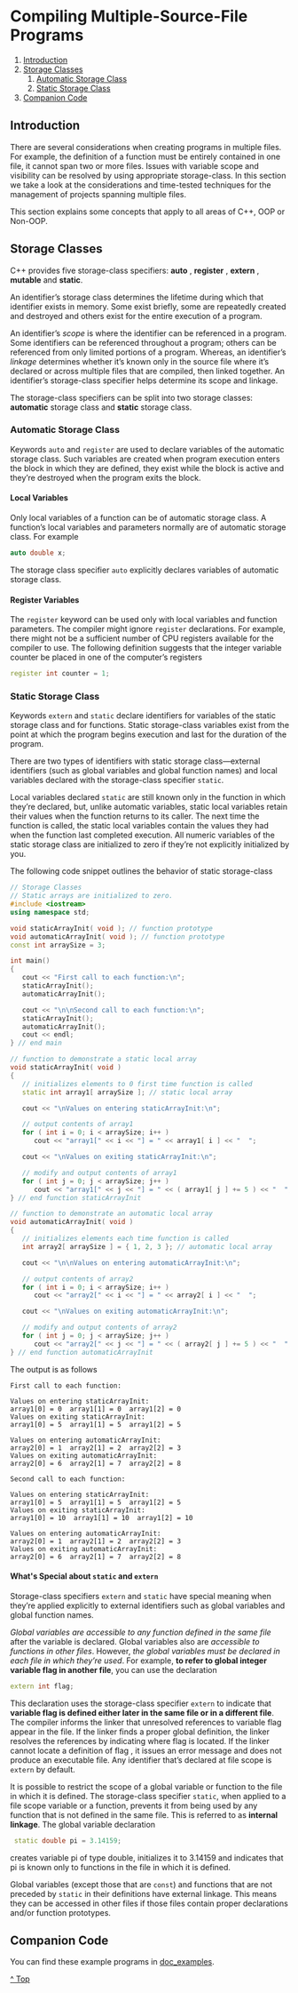 # Compiling Multiple-Source-File Programs



1. [Introduction](#Introduction)
2. [Storage Classes](#Storage-Classes)
    1. [Automatic Storage Class](#Automatic-Storage-Class)
    2. [Static Storage Class](#Static-Storage-Class)
3. [Companion Code](#Companion-Code)



## Introduction

There are several considerations when creating programs in multiple files. For example, the definition of a function must be entirely contained in one file, it cannot span two or more files. Issues with variable scope and visibility can be resolved by using appropriate storage-class. In this section we take a look at the considerations and time-tested techniques for the management of projects spanning multiple files.

This section explains some concepts that apply to all areas of C++, OOP or Non-OOP.

## Storage Classes

C++ provides five storage-class specifiers: **auto** , **register** , **extern** , **mutable** and **static**.

An identifier’s storage class determines the lifetime during which that identifier exists in memory. Some exist briefly, some are repeatedly created and destroyed and others exist for the entire execution of a program. 

An identifier’s *scope* is where the identifier can be referenced in a program. Some identifiers can be referenced throughout a program; others can be referenced from only limited portions of a program. Whereas, an identifier’s *linkage* determines whether it’s known only in the source file where it’s declared or across multiple files that are compiled, then linked together. An identifier’s storage-class specifier helps determine its scope and linkage.

The storage-class specifiers can be split into two storage classes: **automatic** storage class and **static** storage class. 



### Automatic Storage Class

Keywords `auto` and `register` are used to declare variables of the automatic storage class. Such variables are created when program execution enters the block in which they are defined, they exist while the block is active and they’re destroyed when the program exits the block.

#### Local Variables

Only local variables of a function can be of automatic storage class. A function’s local variables and parameters normally are of automatic storage class. For example

```cpp
auto double x;
```

The storage class specifier `auto` explicitly declares variables of automatic storage class.

#### Register Variables

The `register` keyword can be used only with local variables and function parameters. The compiler might ignore `register` declarations. For example, there might not be a sufficient number of CPU registers available for the compiler to use. The following definition suggests that the integer variable counter be placed in one of the computer’s registers

```cpp
register int counter = 1;
```

### Static Storage Class

Keywords `extern` and `static` declare identifiers for variables of the static storage class and for functions. Static storage-class variables exist from the point at which the program begins execution and last for the duration of the program.

There are two types of identifiers with static storage class—external identifiers (such as global variables and global function names) and local variables declared with the storage-class specifier `static`.

Local variables declared `static` are still known only in the function in which they’re declared, but, unlike automatic variables, static local variables retain their values when the function returns to its caller. The next time the function is called, the static local variables contain the values they had when the function last completed execution. All numeric variables of the static storage class are initialized to zero if they’re not explicitly initialized by you.

The following code snippet outlines the behavior of static storage-class

```cpp
// Storage Classes
// Static arrays are initialized to zero.
#include <iostream>
using namespace std;

void staticArrayInit( void ); // function prototype
void automaticArrayInit( void ); // function prototype
const int arraySize = 3; 

int main()
{
   cout << "First call to each function:\n";
   staticArrayInit();
   automaticArrayInit();

   cout << "\n\nSecond call to each function:\n";
   staticArrayInit();
   automaticArrayInit();
   cout << endl;
} // end main

// function to demonstrate a static local array
void staticArrayInit( void )
{
   // initializes elements to 0 first time function is called
   static int array1[ arraySize ]; // static local array 

   cout << "\nValues on entering staticArrayInit:\n";

   // output contents of array1
   for ( int i = 0; i < arraySize; i++ )
      cout << "array1[" << i << "] = " << array1[ i ] << "  ";

   cout << "\nValues on exiting staticArrayInit:\n";

   // modify and output contents of array1
   for ( int j = 0; j < arraySize; j++ )
      cout << "array1[" << j << "] = " << ( array1[ j ] += 5 ) << "  ";
} // end function staticArrayInit

// function to demonstrate an automatic local array
void automaticArrayInit( void )
{
   // initializes elements each time function is called
   int array2[ arraySize ] = { 1, 2, 3 }; // automatic local array

   cout << "\n\nValues on entering automaticArrayInit:\n";

   // output contents of array2
   for ( int i = 0; i < arraySize; i++ )
      cout << "array2[" << i << "] = " << array2[ i ] << "  ";

   cout << "\nValues on exiting automaticArrayInit:\n";

   // modify and output contents of array2
   for ( int j = 0; j < arraySize; j++ )
      cout << "array2[" << j << "] = " << ( array2[ j ] += 5 ) << "  ";
} // end function automaticArrayInit

```

The output is as follows

```
First call to each function:

Values on entering staticArrayInit:
array1[0] = 0  array1[1] = 0  array1[2] = 0
Values on exiting staticArrayInit:
array1[0] = 5  array1[1] = 5  array1[2] = 5

Values on entering automaticArrayInit:
array2[0] = 1  array2[1] = 2  array2[2] = 3
Values on exiting automaticArrayInit:
array2[0] = 6  array2[1] = 7  array2[2] = 8

Second call to each function:

Values on entering staticArrayInit:
array1[0] = 5  array1[1] = 5  array1[2] = 5
Values on exiting staticArrayInit:
array1[0] = 10  array1[1] = 10  array1[2] = 10

Values on entering automaticArrayInit:
array2[0] = 1  array2[1] = 2  array2[2] = 3
Values on exiting automaticArrayInit:
array2[0] = 6  array2[1] = 7  array2[2] = 8
```



#### What's Special about `static` and `extern`

Storage-class specifiers `extern` and `static` have special meaning when they’re applied explicitly to external identifiers such as global variables and global function names.

*Global variables are accessible to any function defined in the same file* after the variable is declared. Global variables also are *accessible to functions in other files*. However, *the global variables must be declared in each file in which they’re used*. For example, **to refer to global integer variable flag in another file**, you can use the declaration

```cpp
extern int flag;
```

This declaration uses the storage-class specifier `extern` to indicate that **variable flag is defined either later in the same file or in a different file**. The compiler informs the linker that unresolved references to variable flag appear in the file. If the linker finds a proper global definition, the linker resolves the references by indicating where flag is located. If the linker cannot locate a definition of flag , it issues an error message and does not produce an executable file. Any identifier that’s declared at file scope is `extern` by default.

It is possible to restrict the scope of a global variable or function to the file in which it is defined. The storage-class specifier `static`, when applied to a file scope variable or a function, prevents it from being used by any function that is not defined in the same file. This is referred to as **internal linkage**. The global variable declaration 

```cpp
 static double pi = 3.14159;
```

creates variable pi of type double, initializes it to 3.14159 and indicates that pi is known only to functions in the file in which it is defined. 

Global variables (except those that are `const`) and functions that are not preceded by `static` in their definitions have external linkage. This means they can be accessed in other files if those files contain proper declarations and/or function prototypes. 



## Companion Code

You can find these example programs in [doc_examples](../doc_examples/storage_classes).



[^ Top](#Compiling-Multiple-Source-File-Programs)
